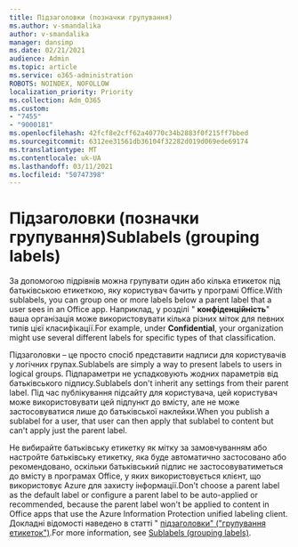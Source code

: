 ```yaml
---
title: Підзаголовки (позначки групування)
ms.author: v-smandalika
author: v-smandalika
manager: dansimp
ms.date: 02/21/2021
audience: Admin
ms.topic: article
ms.service: o365-administration
ROBOTS: NOINDEX, NOFOLLOW
localization_priority: Priority
ms.collection: Adm_O365
ms.custom:
- "7455"
- "9000181"
ms.openlocfilehash: 42fcf8e2cff62a40770c34b2883f0f215ff7bbed
ms.sourcegitcommit: 6312ee31561db36104f32282d019d069ede69174
ms.translationtype: MT
ms.contentlocale: uk-UA
ms.lasthandoff: 03/11/2021
ms.locfileid: "50747398"
---
```

# <a name="sublabels-grouping-labels"></a><span data-ttu-id="d8ffb-102">Підзаголовки (позначки групування)</span><span class="sxs-lookup"><span data-stu-id="d8ffb-102">Sublabels (grouping labels)</span></span>

<span data-ttu-id="d8ffb-103">За допомогою підрівнів можна групувати один або кілька етикеток під батьківською етикеткою, яку користувач бачить у програмі Office.</span><span class="sxs-lookup"><span data-stu-id="d8ffb-103">With sublabels, you can group one or more labels below a parent label that a user sees in an Office app.</span></span> <span data-ttu-id="d8ffb-104">Наприклад, у розділі " **конфіденційність**" ваша організація може використовувати кілька різних міток для певних типів цієї класифікації.</span><span class="sxs-lookup"><span data-stu-id="d8ffb-104">For example, under **Confidential**, your organization might use several different labels for specific types of that classification.</span></span>

<span data-ttu-id="d8ffb-105">Підзаголовки – це просто спосіб представити надписи для користувачів у логічних групах.</span><span class="sxs-lookup"><span data-stu-id="d8ffb-105">Sublabels are simply a way to present labels to users in logical groups.</span></span> <span data-ttu-id="d8ffb-106">Підпараметри не успадковують жодних параметрів від батьківського підпису.</span><span class="sxs-lookup"><span data-stu-id="d8ffb-106">Sublabels don't inherit any settings from their parent label.</span></span> <span data-ttu-id="d8ffb-107">Під час публікування підсайту для користувача, цей користувач може використовувати цей підпункт до вмісту, але не може застосовуватися лише до батьківської наклейки.</span><span class="sxs-lookup"><span data-stu-id="d8ffb-107">When you publish a sublabel for a user, that user can then apply that sublabel to content but can't apply just the parent label.</span></span>

<span data-ttu-id="d8ffb-108">Не вибирайте батьківську етикетку як мітку за замовчуванням або настройте батьківську етикетку, яка буде автоматично застосовано або рекомендовано, оскільки батьківський підпис не застосовуватиметься до вмісту в програмах Office, у яких використовується клієнт, що використовує Azure для захисту інформації.</span><span class="sxs-lookup"><span data-stu-id="d8ffb-108">Don't choose a parent label as the default label or configure a parent label to be auto-applied or recommended, because the parent label won't be applied to content in Office apps that use the Azure Information Protection unified labeling client.</span></span> <span data-ttu-id="d8ffb-109">Докладні відомості наведено в статті " [підзаголовки" ("групування етикеток")](https://docs.microsoft.com/microsoft-365/compliance/sensitivity-labels).</span><span class="sxs-lookup"><span data-stu-id="d8ffb-109">For more information, see [Sublabels (grouping labels)](https://docs.microsoft.com/microsoft-365/compliance/sensitivity-labels).</span></span>